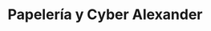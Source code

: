 ---
title: "Papelería y Cyber Alexander"
url: /zapopan/papeleria-y-cyber-alexander/
shop: material de oficina
---